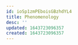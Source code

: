```yaml
---
id: ioSp1zmPEboisGBzhdYL4
title: Phenomenology
desc: ''
updated: 1643723096357
created: 1643723096357
---
```


